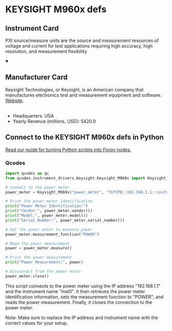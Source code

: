 
# KEYSIGHT M960x defs

## Instrument Card

PXI source/measure units are the source and measurement resources of voltage and current for test applications requiring high accuracy, high resolution, and measurement flexibility

<details open>
<summary><h2>Manufacturer Card</h2></summary>
Keysight Technologies, or Keysight, is an American company that manufactures electronics test and measurement equipment and software. <a href=https://www.keysight.com/us/en/home.html>Website</a>.
<br></br>
<ul>
  <li>Headquarters: USA</li>
  <li>Yearly Revenue (millions, USD): 5420.0</li>
</ul>
</details>

## Connect to the KEYSIGHT M960x defs in Python

[Read our guide for turning Python scripts into Flojoy nodes.](https://docs.flojoy.ai/custom-nodes/creating-custom-node/)


### Qcodes


```python
import qcodes as qc
from qcodes.instrument_drivers.Keysight.Keysight_M960x import Keysight_M960x

# Connect to the power meter
power_meter = Keysight_M960x("power_meter", "TCPIP0::192.168.1.1::inst0::INSTR")

# Print the power meter identification
print("Power Meter Identification:")
print("Vendor:", power_meter.vendor())
print("Model:", power_meter.model())
print("Serial Number:", power_meter.serial_number())

# Set the power meter to measure power
power_meter.measurement_function("POWER")

# Read the power measurement
power = power_meter.measure()

# Print the power measurement
print("Power Measurement:", power)

# Disconnect from the power meter
power_meter.close()
```

This script connects to the power meter using the IP address "192.168.1.1" and the instrument name "inst0". It then retrieves the power meter identification information, sets the measurement function to "POWER", and reads the power measurement. Finally, it closes the connection to the power meter.

Note: Make sure to replace the IP address and instrument name with the correct values for your setup.

